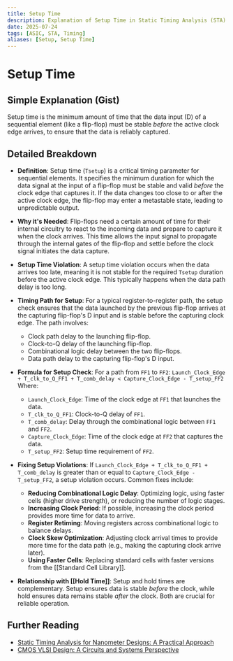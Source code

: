 ```yaml
---
title: Setup Time
description: Explanation of Setup Time in Static Timing Analysis (STA).
date: 2025-07-24
tags: [ASIC, STA, Timing]
aliases: [Setup, Setup Time]
---
```


# Setup Time

## Simple Explanation (Gist)
Setup time is the minimum amount of time that the data input (D) of a sequential element (like a flip-flop) must be stable *before* the active clock edge arrives, to ensure that the data is reliably captured.

## Detailed Breakdown

*   **Definition**: Setup time (`Tsetup`) is a critical timing parameter for sequential elements. It specifies the minimum duration for which the data signal at the input of a flip-flop must be stable and valid *before* the clock edge that captures it. If the data changes too close to or after the active clock edge, the flip-flop may enter a metastable state, leading to unpredictable output.

*   **Why it's Needed**: Flip-flops need a certain amount of time for their internal circuitry to react to the incoming data and prepare to capture it when the clock arrives. This time allows the input signal to propagate through the internal gates of the flip-flop and settle before the clock signal initiates the data capture.

*   **Setup Time Violation**: A setup time violation occurs when the data arrives too late, meaning it is not stable for the required `Tsetup` duration before the active clock edge. This typically happens when the data path delay is too long.

*   **Timing Path for Setup**: For a typical register-to-register path, the setup check ensures that the data launched by the previous flip-flop arrives at the capturing flip-flop's D input and is stable before the capturing clock edge. The path involves:
    *   Clock path delay to the launching flip-flop.
    *   Clock-to-Q delay of the launching flip-flop.
    *   Combinational logic delay between the two flip-flops.
    *   Data path delay to the capturing flip-flop's D input.

*   **Formula for Setup Check**: For a path from `FF1` to `FF2`:
    `Launch_Clock_Edge + T_clk_to_Q_FF1 + T_comb_delay < Capture_Clock_Edge - T_setup_FF2`
    Where:
    *   `Launch_Clock_Edge`: Time of the clock edge at `FF1` that launches the data.
    *   `T_clk_to_Q_FF1`: Clock-to-Q delay of `FF1`.
    *   `T_comb_delay`: Delay through the combinational logic between `FF1` and `FF2`.
    *   `Capture_Clock_Edge`: Time of the clock edge at `FF2` that captures the data.
    *   `T_setup_FF2`: Setup time requirement of `FF2`.

*   **Fixing Setup Violations**: If `Launch_Clock_Edge + T_clk_to_Q_FF1 + T_comb_delay` is greater than or equal to `Capture_Clock_Edge - T_setup_FF2`, a setup violation occurs. Common fixes include:
    *   **Reducing Combinational Logic Delay**: Optimizing logic, using faster cells (higher drive strength), or reducing the number of logic stages.
    *   **Increasing Clock Period**: If possible, increasing the clock period provides more time for data to arrive.
    *   **Register Retiming**: Moving registers across combinational logic to balance delays.
    *   **Clock Skew Optimization**: Adjusting clock arrival times to provide more time for the data path (e.g., making the capturing clock arrive later).
    *   **Using Faster Cells**: Replacing standard cells with faster versions from the [[Standard Cell Library]].

*   **Relationship with [[Hold Time]]**: Setup and hold times are complementary. Setup ensures data is stable *before* the clock, while hold ensures data remains stable *after* the clock. Both are crucial for reliable operation.

## Further Reading

*   [Static Timing Analysis for Nanometer Designs: A Practical Approach](https://www.amazon.com/Static-Timing-Analysis-Nanometer-Designs-J-Bhasker/dp/0387719257)
*   [CMOS VLSI Design: A Circuits and Systems Perspective](https://www.amazon.com/CMOS-VLSI-Design-Circuits-Perspective/dp/0321547748)
